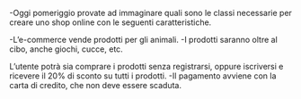 -Oggi pomeriggio provate ad immaginare quali sono le classi necessarie per creare uno shop online con le seguenti caratteristiche.

   -L’e-commerce vende prodotti per gli animali.
   -I prodotti saranno oltre al cibo, anche giochi, cucce, etc.

L’utente potrà sia comprare i prodotti senza registrarsi, oppure iscriversi e ricevere il 20% di sconto su tutti i prodotti.
   -Il pagamento avviene con la carta di credito, che non deve essere scaduta.